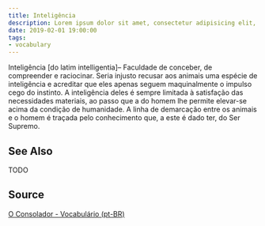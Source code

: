 ```yaml
---
title: Inteligência
description: Lorem ipsum dolor sit amet, consectetur adipisicing elit, sed do eiusmod tempor incididunt ut labore et dolore magna aliqua.  TODO
date: 2019-02-01 19:00:00
tags:
- vocabulary
---
```


Inteligência [do latim intelligentia]– Faculdade de conceber, de compreender e raciocinar. Seria injusto recusar aos animais uma espécie de inteligência e acreditar que eles apenas seguem maquinalmente o impulso cego do instinto. A inteligência deles é sempre limitada à satisfação das necessidades materiais, ao passo que a do homem lhe permite elevar-se acima da condição de humanidade. A linha de demarcação entre os animais e o homem é traçada pelo conhecimento que, a este é dado ter, do Ser Supremo.

## See Also
TODO

## Source
[O Consolador - Vocabulário (pt-BR)](http://www.oconsolador.com.br/linkfixo/vocabulario/principal.html)


